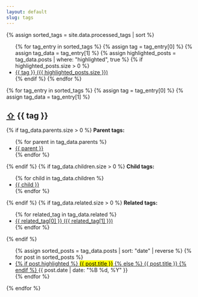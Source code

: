 ```yaml
---
layout: default
slug: tags
---
```

{% assign sorted_tags = site.data.processed_tags | sort %}

<aside class="tag-list" aria-label="List of all tags">
    <ul>
        {% for tag_entry in sorted_tags %}
        {% assign tag = tag_entry[0] %}
        {% assign tag_data = tag_entry[1] %}
        {% assign highlighted_posts = tag_data.posts | where: "highlighted", true %}
        {% if highlighted_posts.size > 0 %}
        <li>
            <a href="#{{ tag | slugify }}" aria-label="Tag {{ tag }} with {{ highlighted_posts.size }} highlighted posts">
                {{ tag }} ({{ highlighted_posts.size }})
            </a>
        </li>
        {% endif %}
        {% endfor %}
    </ul>
</aside>

<div class="tagged-posts">
    {% for tag_entry in sorted_tags %}
    {% assign tag = tag_entry[0] %}
    {% assign tag_data = tag_entry[1] %}
    <section id="{{ tag | slugify }}" aria-labelledby="{{ tag | slugify }}-heading">
        <h2 id="{{ tag | slugify }}-heading">
            <a href="#" class="back-to-top" aria-label="Back to top">⇧</a>
            {{ tag }}
        </h2>
        {% if tag_data.parents.size > 0 %}
        <strong>Parent tags:</strong>
        <ul>
            {% for parent in tag_data.parents %}
            <li>
                <a href="#{{ parent | slugify }}" aria-label="Parent tag {{ parent }}">{{ parent }}</a>
            </li>
            {% endfor %}
        </ul>
        {% endif %}
        {% if tag_data.children.size > 0 %}
        <strong>Child tags:</strong>
        <ul>
            {% for child in tag_data.children %}
            <li>
                <a href="#{{ child | slugify }}" aria-label="Child tag {{ child }}">{{ child }}</a>
            </li>
            {% endfor %}
        </ul>
        {% endif %}
        {% if tag_data.related.size > 0 %}
        <strong>Related tags:</strong>
        <ul>
            {% for related_tag in tag_data.related %}
            <li>
                <a href="#{{ related_tag[0] | slugify }}" aria-label="Related tag {{ related_tag[0] }}">
                    {{ related_tag[0] }} ({{ related_tag[1] }})
                </a>
            </li>
            {% endfor %}
        </ul>
        {% endif %}
        <ul>
            {% assign sorted_posts = tag_data.posts | sort: "date" | reverse %}
            {% for post in sorted_posts %}
            <li>
                <a href="{{ post.url }}">
                    {% if post.highlighted %}
                    <mark>{{ post.title }}</mark>
                    {% else %}
                    {{ post.title }}
                    {% endif %}
                </a>
                <time datetime="{{ post.date | date_to_xmlschema }}">{{ post.date | date: "%B %d, %Y" }}</time>
            </li>
            {% endfor %}
        </ul>
    </section>
    {% endfor %}
</div>
